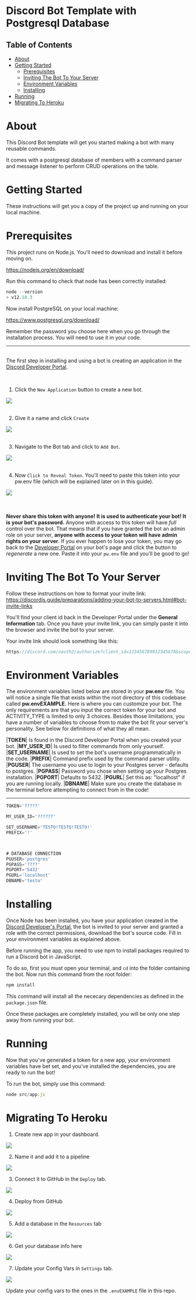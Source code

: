 # Discord Bot Template with Postgresql Database

## Table of Contents

- [About](#about)
- [Getting Started](#getting_started)
    - [Prerequisites](#getting_started)
    - [Inviting The Bot To Your Server](#invite)
    - [Environment Variables](#env_var)
    - [Installing](#installing)
- [Running](#running)
- [Migrating To Heroku](#heroku)


# About <a name = "about"></a>

This Discord Bot template will get you started making a bot with many reusable commands.

It comes with a postgresql database of members with a command parser and message listener to perform CRUD operations on the table.

# Getting Started <a name = "getting_started"></a>

These instructions will get you a copy of the project up and running on your local machine.

# Prerequisites <a name = "pres"></a>


This project runs on Node.js. You'll need to download and install it before moving on.


https://nodejs.org/en/download/

Run this command to check that node has been correctly installed:
```javascript
node --version
> v12.18.3
```

Now install PostgreSQL on your local machine:

https://www.postgresql.org/download/

Remember the password you choose here when you go through the installation process. You will need to use it in your code.


-----
\
The first step in installing and using a bot is creating an application in the [Discord Developer Portal](https://discord.com/developers/applications).

<br>

1. Click the `New Application` button to create a new bot.

<img src="https://i.imgur.com/RS7HNEk.png">

<br>
<br>

2. Give it a name and click `Create`

<img src="https://i.imgur.com/n0lJjsW.png">

<br>
<br>

3. Navigate to the Bot tab and click to `Add Bot`.

<img src="https://i.imgur.com/N3L6bln.png">

<br>
<br>

4. Now `Click to Reveal Token`. You'll need to paste this token into your pw.env file (which will be explained later on in this guide).

<img src='https://i.imgur.com/X115w03.png'>
<br>

<br>
<br>

__Never share this token with anyone! It is used to authenticate your bot! It is your bot's password.__ Anyone with access to this token will have *full* control over the bot. That means that if you have granted the bot an admin role on your server, __anyone with access to your token will have admin rights on your server__. If you ever happen to lose your token, you may go back to the [Developer Portal](https://discord.com/developers/applications) on your bot's page and click the button to _regenerate_ a new one. Paste it into your `pw.env` file and you'll be good to go!

# Inviting The Bot To Your Server <a name="invite"></a>
Follow these instructions on how to format your invite link: https://discordjs.guide/preparations/adding-your-bot-to-servers.html#bot-invite-links

You'll find your client id back in the Developer Portal under the __General Information__ tab.
Once you have your invite link, you can simply paste it into the browser and invite the bot to your server.

Your invite link should look something like this:
```javascript
https://discord.com/oauth2/authorize?client_id=123456789012345678&scope=bot
```

# Environment Variables <a name = "env_var"></a>
The environment variables listed below are stored in your __pw.env__ file. You will notice a single file that exists within the root directory of this codebase called __pw.envEXAMPLE.__ Here is where you can customize your bot. The only requirements are that you input the correct token for your bot and ACTIVITY_TYPE is limited to only 3 choices. Besides those limitations, you have a number of variables to choose from to make the bot fit your server's personality. See below for definitions of what they all mean.

|__TOKEN__| Is found in the Discord Developer Portal when you created your bot.
|__MY_USER_ID__| Is used to filter commands from only yourself.
|__SET_USERNAME__| Is used to set the bot's username programmatically in the code.
|__PREFIX__| Command prefix used by the command parser utility.
|__PGUSER__| The username you use to login to your Postgres server - defaults to postgres.
|__PGPASS__| Password you chose when setting up your Postgres installation.
|__PGPORT__| Defaults to 5432.
|__PGURL__| Set this as: "localhost" if you are running locally.
|__DBNAME__| Make sure you create the database in the terminal before attempting to connect from in the code!

-----

```JAVASCRIPT
TOKEN='?????'

MY_USER_ID='??????'

SET_USERNAME='TESTO!TESTO!TESTO!'
PREFIX='!'



# DATABASE CONNECTION
PGUSER='postgres'
PGPASS='????'
PGPORT='5432'
PGURL='localhost'
DBNAME='testo'
```

# Installing <a name = "installing"></a>


Once Node has been installed, you have your application created in the [Discord Developer's Portal](https://discord.com/developers/applications), the bot is invited to your server and granted a role with the correct permissions, download the bot's source code. Fill in your environment variables as explained above.

Before running the app, you need to use npm to install packages required to run a Discord bot in JavaScript.

To do so, first you must open your terminal, and `cd` into the folder containing the bot. Now run this command from the root folder:
```javascript
npm install
```

This command will install all the nececary dependencies as defined in the `package.json` file.

Once these packages are completely installed, you will be only one step away from running your bot.

# Running <a name = "running"></a>

Now that you've generated a token for a new app, your environment variables have bet set, and you've installed the dependencies, you are ready to run the bot!

To run the bot, simply use this command:
```javascript
node src/app.js
```

# Migrating To Heroku

1. Create new app in your dashboard.
<img src ="./readme/1.png">

2. Name it and add it to a pipeline
<img src ="./readme/2.png">

3. Connect it to GitHub in the `Deploy` tab.
<img src ="./readme/3.png">

4. Deploy from GitHub
<img src ="./readme/4.png">

5. Add a database in the `Resources` tab
<img src ="./readme/5.png">

6. Get your database info here
<img src ="./readme/6.png">


7. Update your Config Vars in `Settings` tab.
<img src ="./readme/7.png">

Update your config vars to the ones in the `.envEXAMPLE` file in this repo.